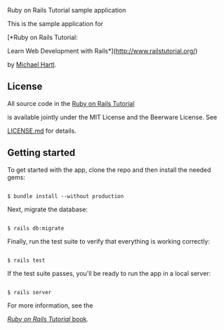 Ruby on Rails Tutorial sample application



This is the sample application for

[*Ruby on Rails Tutorial:

Learn Web Development with Rails*](http://www.railstutorial.org/)

by [Michael Hartl](http://www.michaelhartl.com/).



## License



All source code in the [Ruby on Rails Tutorial](http://railstutorial.org/)

is available jointly under the MIT License and the Beerware License. See

[LICENSE.md](LICENSE.md) for details.



## Getting started



To get started with the app, clone the repo and then install the needed gems:



```

$ bundle install --without production

```



Next, migrate the database:



```

$ rails db:migrate

```



Finally, run the test suite to verify that everything is working correctly:



```

$ rails test

```



If the test suite passes, you'll be ready to run the app in a local server:



```

$ rails server

```



For more information, see the

[*Ruby on Rails Tutorial* book](http://www.railstutorial.org/book).
